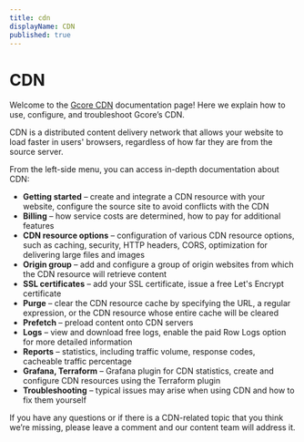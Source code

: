 ```yaml
---
title: cdn
displayName: CDN
published: true
---
```

# CDN

Welcome to the <a href="https://gcore.com/cdn" target="_blank">Gcore CDN</a> documentation page! Here we explain how to use, configure, and troubleshoot Gcore’s CDN.

CDN is a distributed content delivery network that allows your website to load faster in users' browsers, regardless of how far they are from the source server.

From the left-side menu, you can access in-depth documentation about CDN:

- **Getting started** – create and integrate a CDN resource with your website, configure the source site to avoid conflicts with the CDN
- **Billing** – how service costs are determined, how to pay for additional features
- **CDN resource options** – configuration of various CDN resource options, such as caching, security, HTTP headers, CORS, optimization for delivering large files and images
- **Origin group** – add and configure a group of origin websites from which the CDN resource will retrieve content
- **SSL certificates** – add your SSL certificate, issue a free Let's Encrypt certificate
- **Purge** – clear the CDN resource cache by specifying the URL, a regular expression, or the CDN resource whose entire cache will be cleared
- **Prefetch** – preload content onto CDN servers
- **Logs** – view and download free logs, enable the paid Row Logs option for more detailed information
- **Reports** – statistics, including traffic volume, response codes, cacheable traffic percentage
- **Grafana, Terraform** – Grafana plugin for CDN statistics, create and configure CDN resources using the Terraform plugin
- **Troubleshooting** – typical issues may arise when using CDN and how to fix them yourself

If you have any questions or if there is a CDN-related topic that you think we’re missing, please leave a comment and our content team will address it.
